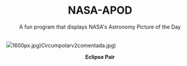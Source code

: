<div align="center">
  <h1>
    NASA-APOD
  </h1>
</div>
  
<div align="center">
  A fun program that displays NASA's Astronomy Picture of the Day
</div>

<br>

![](https://apod.nasa.gov/apod/image/2501/APODEclipsePair2048.jpg)1600px.jpg)Circumpolarv2comentada.jpg)

<p align = "center">
  <b>Eclipse Pair</b>
</p>

